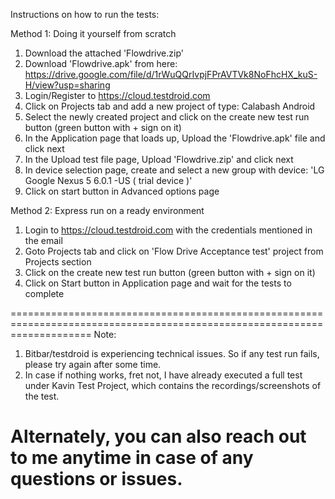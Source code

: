 Instructions on how to run the tests:

Method 1: Doing it yourself from scratch
1. Download the attached 'Flowdrive.zip' 
2. Download 'Flowdrive.apk' from here: https://drive.google.com/file/d/1rWuQQrIvpjFPrAVTVk8NoFhcHX_kuS-H/view?usp=sharing
2. Login/Register to https://cloud.testdroid.com
3. Click on Projects tab and add a new project of type: Calabash Android
4. Select the newly created project and click on the create new test run button (green button with + sign on it)
5. In the Application page that loads up, Upload the 'Flowdrive.apk' file and click next
6. In the Upload test file page, Upload 'Flowdrive.zip' and click next 
7. In device selection page, create and select a new group with device: 'LG Google Nexus 5 6.0.1 -US ( trial device )'
8. Click on start button in Advanced options page

Method 2: Express run on a ready environment
1. Login to https://cloud.testdroid.com with the credentials mentioned in the email
2. Goto Projects tab and click on 'Flow Drive Acceptance test' project from Projects section
3. Click on the create new test run button (green button with + sign on it)
4. Click on Start button in Application page and wait for the tests to complete 

==========================================================================================================================
Note: 
1. Bitbar/testdroid is experiencing technical issues. So if any test run fails, please try again after some time. 
2. In case if nothing works, fret not, I have already executed a full test under Kavin Test Project, which contains the recordings/screenshots of the test. 

Alternately, you can also reach out to me anytime in case of any questions or issues.
=========================================================================================================================



